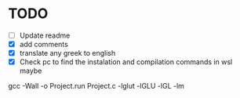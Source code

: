# TODO
- [ ] Update readme
- [x] add comments
- [x] translate any greek to english
- [x] Check pc to find the instalation and compilation commands in wsl maybe

gcc -Wall -o Project.run Project.c -lglut -lGLU -lGL -lm